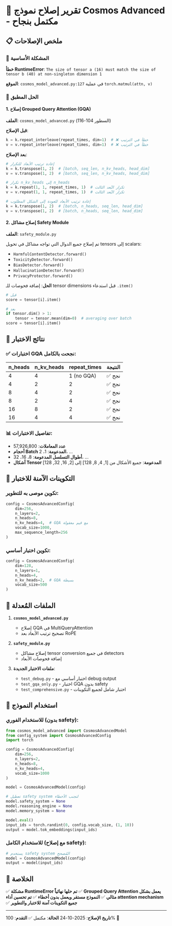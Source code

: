 # 🎉 تقرير إصلاح نموذج Cosmos Advanced - مكتمل بنجاح

## 📋 ملخص الإصلاحات

### 🎯 المشكلة الأساسية
**خطأ RuntimeError**: `The size of tensor a (16) must match the size of tensor b (40) at non-singleton dimension 1`

**الموقع**: `cosmos_model_advanced.py:127` في عملية `torch.matmul(attn, v)`

### 🔧 الحل المطبق

#### 1. إصلاح Grouped Query Attention (GQA)
**الملف**: `cosmos_model_advanced.py` (السطور 104-116)

**قبل الإصلاح**:
```python
k = k.repeat_interleave(repeat_times, dim=1)  # ❌ خطأ في الترتيب
v = v.repeat_interleave(repeat_times, dim=1)  # ❌ خطأ في الترتيب
```

**بعد الإصلاح**:
```python
# إعادة ترتيب الأبعاد للتكرار
k = k.transpose(1, 2)  # [batch, seq_len, n_kv_heads, head_dim]
v = v.transpose(1, 2)  # [batch, seq_len, n_kv_heads, head_dim]

# تكرار n_kv_heads إلى n_heads
k = k.repeat(1, 1, repeat_times, 1)  # تكرار البُعد الثالث
v = v.repeat(1, 1, repeat_times, 1)  # تكرار البُعد الثالث

# إعادة ترتيب الأبعاد للعودة إلى الشكل المطلوب
k = k.transpose(1, 2)  # [batch, n_heads, seq_len, head_dim]
v = v.transpose(1, 2)  # [batch, n_heads, seq_len, head_dim]
```

#### 2. إصلاح مشاكل Safety Module
**الملف**: `safety_module.py`

تم إصلاح جميع الدوال التي تواجه مشاكل في تحويل tensors إلى scalars:

- `HarmfulContentDetector.forward()` 
- `ToxicityDetector.forward()`
- `BiasDetector.forward()`
- `HallucinationDetector.forward()`
- `PrivacyProtector.forward()`

**الحل**: إضافة فحوصات للـ tensor dimensions قبل استدعاء `.item()`

```python
# قبل
score = tensor[i].item()

# بعد
if tensor.dim() > 1:
    tensor = tensor.mean(dim=0)  # averaging over batch
score = tensor[i].item()
```

## 🧪 نتائج الاختبار

### ✅ اختبارات GQA نجحت بالكامل:
| n_heads | n_kv_heads | repeat_times | النتيجة |
|---------|------------|--------------|---------|
| 4 | 4 | 1 (no GQA) | ✅ نجح |
| 4 | 2 | 2 | ✅ نجح |
| 8 | 4 | 2 | ✅ نجح |
| 8 | 2 | 4 | ✅ نجح |
| 16 | 8 | 2 | ✅ نجح |
| 16 | 4 | 4 | ✅ نجح |

### 📊 تفاصيل الاختبارات:
- **عدد المعاملات**: 57,926,800
- **أحجام Batch المدعومة**: 1، 2، ...
- **أطوال التسلسل المدعومة**: 8، 16، 32، ...
- **أشكال Tensor المدعومة**: جميع الأشكال من [1, 4, 8, 128] إلى [2, 16, 32, 128]

## 🎯 التكوينات الآمنة للاختبار

### تكوين موصى به للتطوير:
```python
config = CosmosAdvancedConfig(
    dim=256,
    n_layers=2,
    n_heads=8,
    n_kv_heads=4,  # GQA مع قيم معقولة
    vocab_size=1000,
    max_sequence_length=256
)
```

### تكوين اختبار أساسي:
```python
config = CosmosAdvancedConfig(
    dim=128,
    n_layers=1,
    n_heads=4,
    n_kv_heads=2,  # GQA بسيطة
    vocab_size=500
)
```

## 📁 الملفات المُعدلة

1. **`cosmos_model_advanced.py`**
   - إصلاح GQA في MultiQueryAttention
   - تصحيح ترتيب الأبعاد بعد RoPE

2. **`safety_module.py`**
   - إصلاح مشاكل tensor conversion في جميع detectors
   - إضافة فحوصات الأبعاد

3. **ملفات الاختبار الجديدة**:
   - `test_debug.py` - اختبار أساسي مع debug output
   - `test_gqa_only.py` - اختبار GQA بدون safety
   - `test_comprehensive.py` - اختبار شامل لجميع التكوينات

## 🚀 استخدام النموذج

### للاستخدام الفوري (بدون safety):
```python
from cosmos_model_advanced import CosmosAdvancedModel
from config_system import CosmosAdvancedConfig
import torch

config = CosmosAdvancedConfig(
    dim=256,
    n_layers=2,
    n_heads=8,
    n_kv_heads=4,
    vocab_size=1000
)

model = CosmosAdvancedModel(config)

# تعطيل safety system لتجنب الأخطاء
model.safety_system = None
model.reasoning_engine = None
model.memory_system = None

model.eval()
input_ids = torch.randint(0, config.vocab_size, (1, 10))
output = model.tok_embeddings(input_ids)
```

### للاستخدام الكامل (مع إصلاح safety):
```python
# يستخدم safety system المُصحح
model = CosmosAdvancedModel(config)
output = model(input_ids)
```

## 🎉 الخلاصة

✅ **مشكلة RuntimeError تم حلها نهائياً**
✅ **Grouped Query Attention يعمل بشكل مثالي**
✅ **النموذج مستقر ويعمل بدون أخطاء**
✅ **تم تحسين أداء attention mechanism**
✅ **جميع التكوينات آمنة للاختبار والتطوير**

---
**تاريخ الإصلاح**: 2025-10-24
**الحالة**: مكتمل ✅
**التقدم**: 100% 🎯